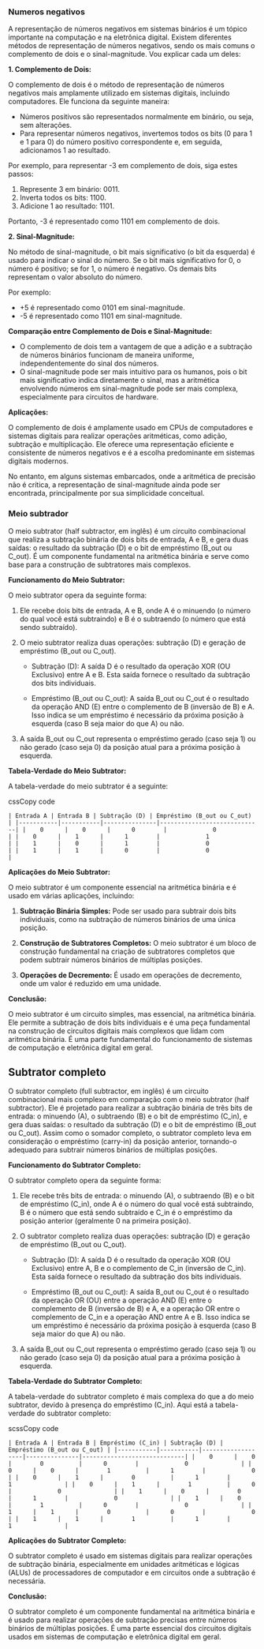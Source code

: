 
### Numeros negativos 

A representação de números negativos em sistemas binários é um tópico importante na computação e na eletrônica digital. Existem diferentes métodos de representação de números negativos, sendo os mais comuns o complemento de dois e o sinal-magnitude. Vou explicar cada um deles:

**1. Complemento de Dois:**

O complemento de dois é o método de representação de números negativos mais amplamente utilizado em sistemas digitais, incluindo computadores. Ele funciona da seguinte maneira:

- Números positivos são representados normalmente em binário, ou seja, sem alterações.
- Para representar números negativos, invertemos todos os bits (0 para 1 e 1 para 0) do número positivo correspondente e, em seguida, adicionamos 1 ao resultado.

Por exemplo, para representar -3 em complemento de dois, siga estes passos:

1. Represente 3 em binário: 0011.
2. Inverta todos os bits: 1100.
3. Adicione 1 ao resultado: 1101.

Portanto, -3 é representado como 1101 em complemento de dois.

**2. Sinal-Magnitude:**

No método de sinal-magnitude, o bit mais significativo (o bit da esquerda) é usado para indicar o sinal do número. Se o bit mais significativo for 0, o número é positivo; se for 1, o número é negativo. Os demais bits representam o valor absoluto do número.

Por exemplo:

- +5 é representado como 0101 em sinal-magnitude.
- -5 é representado como 1101 em sinal-magnitude.

**Comparação entre Complemento de Dois e Sinal-Magnitude:**

- O complemento de dois tem a vantagem de que a adição e a subtração de números binários funcionam de maneira uniforme, independentemente do sinal dos números.
- O sinal-magnitude pode ser mais intuitivo para os humanos, pois o bit mais significativo indica diretamente o sinal, mas a aritmética envolvendo números em sinal-magnitude pode ser mais complexa, especialmente para circuitos de hardware.

**Aplicações:**

O complemento de dois é amplamente usado em CPUs de computadores e sistemas digitais para realizar operações aritméticas, como adição, subtração e multiplicação. Ele oferece uma representação eficiente e consistente de números negativos e é a escolha predominante em sistemas digitais modernos.

No entanto, em alguns sistemas embarcados, onde a aritmética de precisão não é crítica, a representação de sinal-magnitude ainda pode ser encontrada, principalmente por sua simplicidade conceitual.

### Meio subtrador 

O meio subtrator (half subtractor, em inglês) é um circuito combinacional que realiza a subtração binária de dois bits de entrada, A e B, e gera duas saídas: o resultado da subtração (D) e o bit de empréstimo (B_out ou C_out). É um componente fundamental na aritmética binária e serve como base para a construção de subtratores mais complexos.

**Funcionamento do Meio Subtrator:**

O meio subtrator opera da seguinte forma:

1. Ele recebe dois bits de entrada, A e B, onde A é o minuendo (o número do qual você está subtraindo) e B é o subtraendo (o número que está sendo subtraído).
    
2. O meio subtrator realiza duas operações: subtração (D) e geração de empréstimo (B_out ou C_out).
    
    - Subtração (D): A saída D é o resultado da operação XOR (OU Exclusivo) entre A e B. Esta saída fornece o resultado da subtração dos bits individuais.
        
    - Empréstimo (B_out ou C_out): A saída B_out ou C_out é o resultado da operação AND (E) entre o complemento de B (inversão de B) e A. Isso indica se um empréstimo é necessário da próxima posição à esquerda (caso B seja maior do que A) ou não.
        
3. A saída B_out ou C_out representa o empréstimo gerado (caso seja 1) ou não gerado (caso seja 0) da posição atual para a próxima posição à esquerda.
    

**Tabela-Verdade do Meio Subtrator:**

A tabela-verdade do meio subtrator é a seguinte:

cssCopy code

`| Entrada A | Entrada B | Subtração (D) | Empréstimo (B_out ou C_out) | |-----------|-----------|---------------|-----------------------------| |    0      |    0      |      0        |             0               | |    0      |    1      |      1        |             1               | |    1      |    0      |      1        |             0               | |    1      |    1      |      0        |             0               |`

**Aplicações do Meio Subtrator:**

O meio subtrator é um componente essencial na aritmética binária e é usado em várias aplicações, incluindo:

1. **Subtração Binária Simples:** Pode ser usado para subtrair dois bits individuais, como na subtração de números binários de uma única posição.
    
2. **Construção de Subtratores Completos:** O meio subtrator é um bloco de construção fundamental na criação de subtratores completos que podem subtrair números binários de múltiplas posições.
    
3. **Operações de Decremento:** É usado em operações de decremento, onde um valor é reduzido em uma unidade.
    

**Conclusão:**

O meio subtrator é um circuito simples, mas essencial, na aritmética binária. Ele permite a subtração de dois bits individuais e é uma peça fundamental na construção de circuitos digitais mais complexos que lidam com aritmética binária. É uma parte fundamental do funcionamento de sistemas de computação e eletrônica digital em geral.

## Subtrator completo 
O subtrator completo (full subtractor, em inglês) é um circuito combinacional mais complexo em comparação com o meio subtrator (half subtractor). Ele é projetado para realizar a subtração binária de três bits de entrada: o minuendo (A), o subtraendo (B) e o bit de empréstimo (C_in), e gera duas saídas: o resultado da subtração (D) e o bit de empréstimo (B_out ou C_out). Assim como o somador completo, o subtrator completo leva em consideração o empréstimo (carry-in) da posição anterior, tornando-o adequado para subtrair números binários de múltiplas posições.

**Funcionamento do Subtrator Completo:**

O subtrator completo opera da seguinte forma:

1. Ele recebe três bits de entrada: o minuendo (A), o subtraendo (B) e o bit de empréstimo (C_in), onde A é o número do qual você está subtraindo, B é o número que está sendo subtraído e C_in é o empréstimo da posição anterior (geralmente 0 na primeira posição).
    
2. O subtrator completo realiza duas operações: subtração (D) e geração de empréstimo (B_out ou C_out).
    
    - Subtração (D): A saída D é o resultado da operação XOR (OU Exclusivo) entre A, B e o complemento de C_in (inversão de C_in). Esta saída fornece o resultado da subtração dos bits individuais.
        
    - Empréstimo (B_out ou C_out): A saída B_out ou C_out é o resultado da operação OR (OU) entre a operação AND (E) entre o complemento de B (inversão de B) e A, e a operação OR entre o complemento de C_in e a operação AND entre A e B. Isso indica se um empréstimo é necessário da próxima posição à esquerda (caso B seja maior do que A) ou não.
        
3. A saída B_out ou C_out representa o empréstimo gerado (caso seja 1) ou não gerado (caso seja 0) da posição atual para a próxima posição à esquerda.
    

**Tabela-Verdade do Subtrator Completo:**

A tabela-verdade do subtrator completo é mais complexa do que a do meio subtrator, devido à presença do empréstimo (C_in). Aqui está a tabela-verdade do subtrator completo:

scssCopy code

`| Entrada A | Entrada B | Empréstimo (C_in) | Subtração (D) | Empréstimo (B_out ou C_out) | |-----------|-----------|-------------------|---------------|-----------------------------| |    0      |    0      |        0          |      0        |             0               | |    0      |    0      |        1          |      1        |             0               | |    0      |    1      |        0          |      1        |             1               | |    0      |    1      |        1          |      0        |             0               | |    1      |    0      |        0          |      1        |             0               | |    1      |    0      |        1          |      0        |             0               | |    1      |    1      |        0          |      0        |             0               | |    1      |    1      |        1          |      1        |             1               |`

**Aplicações do Subtrator Completo:**

O subtrator completo é usado em sistemas digitais para realizar operações de subtração binária, especialmente em unidades aritméticas e lógicas (ALUs) de processadores de computador e em circuitos onde a subtração é necessária.

**Conclusão:**

O subtrator completo é um componente fundamental na aritmética binária e é usado para realizar operações de subtração precisas entre números binários de múltiplas posições. É uma parte essencial dos circuitos digitais usados em sistemas de computação e eletrônica digital em geral.
